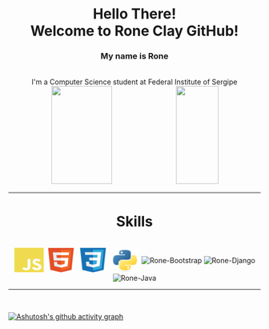 <div align="center">
 <h1>Hello There! <br/> Welcome to Rone Clay GitHub!</h1>
</div>
 
<div align="center">
 <h3> My name is Rone</h3>
 <br/> 
 I'm a Computer Science student at Federal Institute of Sergipe  
</div>

<div align="center">  
  <img width="49%" height="195px" src="https://github-readme-stats.vercel.app/api?username=Ronec1r&show_icons=true&count_private=true&hide_border=true&title_color=1A565F&icon_color=1A565F&text_color=c9d1d9&bg_color=0d1117"/> 
  <img width="41%" height="195px" src="https://github-readme-stats.vercel.app/api/top-langs/?username=Ronec1r&layout=compact&hide_border=true&title_color=1A565F&text_color=C9D1D9&bg_color=0d1117" />
</div>

<hr/>  

<h1 align="center">Skills</h1>
<div style="display: inline_block" align="center"><br>
  <img align="center" alt="Rone-Js" height="50" width="60" src="https://raw.githubusercontent.com/devicons/devicon/master/icons/javascript/javascript-plain.svg">
  <img align="center" alt="Rone-HTML" height="50" width="60" src="https://raw.githubusercontent.com/devicons/devicon/master/icons/html5/html5-original.svg">
  <img align="center" alt="Rone-CSS" height="50" width="60" src="https://raw.githubusercontent.com/devicons/devicon/master/icons/css3/css3-original.svg">
  <img align="center" alt="Rone-Python" height="50" width="60" src="https://raw.githubusercontent.com/devicons/devicon/master/icons/python/python-original.svg">
  <img align="center" alt="Rone-Bootstrap" height="50" width="60" src="https://cdn.jsdelivr.net/gh/devicons/devicon/icons/bootstrap/bootstrap-original.svg"/>
  <img align="center" alt="Rone-Django" height="50" width="60" src="https://cdn.jsdelivr.net/gh/devicons/devicon/icons/django/django-plain-wordmark.svg"/>      
  <img align="center" alt="Rone-Java" height="50" width="60" src="https://cdn.jsdelivr.net/gh/devicons/devicon/icons/java/java-original.svg" />     
</div>
<hr/>  
<br/>

[![Ashutosh's github activity graph](https://github-readme-activity-graph.vercel.app/graph?username=Ronec1r&bg_color=113136&color=ffffff&line=4c9d9e&point=05e5f5&area=true&hide_border=true)](https://github.com/ashutosh00710/github-readme-activity-graph)
